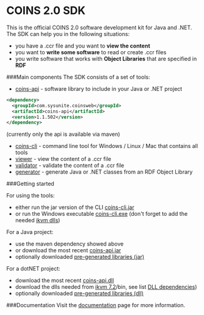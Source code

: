 # COINS 2.0 SDK
This is the official COINS 2.0 software development kit for Java and .NET. The SDK can help you in the following situations:
* you have a .ccr file and you want to **view the content**
* you want to **write some software** to read or create .ccr files
* you write software that works with **Object Libraries** that are specified in **RDF**

###Main components
The SDK consists of a set of tools:
* [coins-api](https://github.com/sysunite/coins-2-sdk/wiki/coins-api-reference) - software library to include in your Java or .NET project
```xml
<dependency>
  <groupId>com.sysunite.coinsweb</groupId>
  <artifactId>coins-api</artifactId>
  <version>1.1.502</version>
</dependency>
```
(currently only the api is available via maven)
* [coins-cli](https://github.com/sysunite/coins-2-sdk/wiki/installation-of-coins-cli) - command line tool for Windows / Linux / Mac that contains all tools
* [viewer](https://github.com/sysunite/coins-2-sdk/wiki/coins-cli-viewer) - view the content of a .ccr file
* [validator](https://github.com/sysunite/coins-2-sdk/wiki/coins-cli-validate) - validate the content of a .ccr file
* [generator](https://github.com/sysunite/coins-2-sdk/wiki/coins-cli-generate) - generate Java or .NET classes from an RDF Object Library


###Getting started

For using the tools:
* either run the jar version of the CLI [coins-cli.jar](https://github.com/sysunite/coins-2-sdk/releases/tag/v1.1.501)
* or run the Windows executable [coins-cli.exe](https://github.com/sysunite/coins-2-sdk/releases/tag/v1.1.501) (don't forget to add the needed [ikvm dlls](https://github.com/sysunite/coins-2-sdk/wiki/DLL-dependencies))

For a Java project:
* use the maven dependency showed above
* or download the most recent [coins-api.jar](https://github.com/sysunite/coins-2-sdk/releases/tag/v1.1.501)
* optionally downloaded [pre-generated libraries (jar)](https://github.com/sysunite/coins-2-sdk/releases/tag/v1.1.501)

For a dotNET project:
* download the most recent [coins-api.dll](https://github.com/sysunite/coins-2-sdk/releases/tag/v1.1.501)
* download the dlls needed from [ikvm 7.2](https://sourceforge.net/projects/ikvm/files/ikvm/7.2.4630.5/ikvmbin-7.2.4630.5.zip)/bin, see list [DLL dependencies](https://github.com/sysunite/coins-2-sdk/wiki/DLL-dependencies))
* optionally downloaded [pre-generated libraries (dll)](https://github.com/sysunite/coins-2-sdk/releases/tag/v1.1.501)

###Documentation
Visit the [documentation](https://github.com/sysunite/coins-2-sdk/wiki) page for more information.
